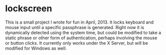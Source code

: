 lockscreen
==========

This is a small project I wrote for fun in April, 2013.
It locks keyboard and mouse input until a specific passphrase is generated.
Right now it is dynamically detected using the system time, but could be modified
to take a static phrase or other form of authentication, perhaps involving
the mouse or button clicks. It currently only works under the X Server, but
will be modified for Windows as well.
